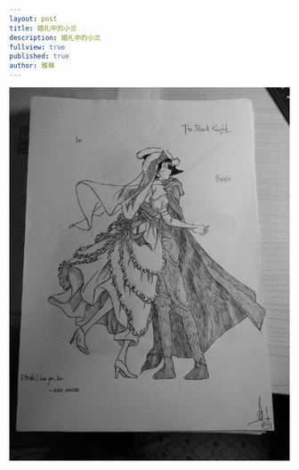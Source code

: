 ```yaml
---
layout: post
title: 婚礼中的小兰
description: 婚礼中的小兰
fullview: true
published: true
author: 雅琳
---
```


![婚礼中的小兰](/images/sketches/yijie/2014/6.jpg)
